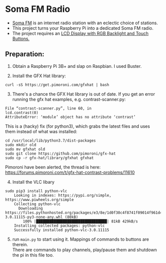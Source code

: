 
# Soma FM Radio
* [Soma FM](http://somafm.com) is an internet radio station with an eclectic choice of stations.
* This project turns your Raspberry Pi into a dedicated Soma FM radio.
* The project requires an [LCD Display with RGB Backlight and Touch Buttons.](<https://thepihut.com/products/gfx-hat-128x64-lcd-display-with-rgb-backlight-and-touch-buttons>)

## Preparation: 

 1. Obtain a Raspberry Pi 3B+ and slap on Raspbian. I used Buster.

 2. Install the GFX Hat library:
 
```
curl -sS https://get.pimoroni.com/gfxhat | bash
```

 3. There's a chance the  GFX Hat library is out of date.
    If you get an error running the gfx hat examples, e.g. contrast-scanner.py:
    
```
File “contrast-scanner.py”, line 60, in
lcd.contrast(0)
AttributeError: ‘module’ object has no attribute ‘contrast’
```

This is a (hacky) fix (for python3), which grabs the latest files and uses them instead of what was installed:

```
cd /usr/local/lib/python3.7/dist-packages
sudo mkdir old
sudo mv gfxhat old
sudo git clone https://github.com/pimoroni/gfx-hat
sudo cp -r gfx-hat/library/gfxhat gfxhat
```

Pimoroni have been alerted, the thread is here: https://forums.pimoroni.com/t/gfx-hat-contrast-problems/11610
   
 4. Install the VLC libary
``` 
sudo pip3 install python-vlc
    Looking in indexes: https://pypi.org/simple, https://www.piwheels.org/simple
    Collecting python-vlc
      Downloading https://files.pythonhosted.org/packages/e3/8e/1d0f30c4f8741f09014f961d49c55b1590d546e2199a54f396d288e978dd/python_vlc-3.0.11115-py3-none-any.whl (80kB)
        100% |████████████████████████████████| 81kB 429kB/s 
    Installing collected packages: python-vlc
    Successfully installed python-vlc-3.0.11115
```
 5. run `main.py` to start using it. 
    Mappings of commands to buttons are therein.  
    There are commands to play channels, play/pause them and shutdown the pi in this file too.
